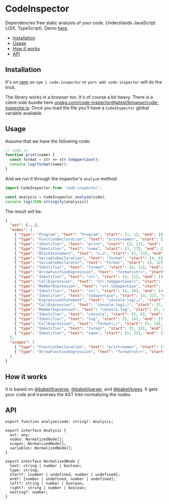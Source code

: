 # CodeInspector

Dependencies free static analysis of your code. Understands JavaScript (JSX, TypeScript). Demo [here](https://inspector.now.sh/).

  - [Installation](#installation)
  - [Usage](#usage)
  - [How it works](#how-it-works)
  - [API](#api)

## Installation

It's on [npm](https://www.npmjs.com/package/code-inspector) so `npm i code-inspector` or `yarn add code-inspector` will do the trick.

The library works in a browser too. It's of course a bit heavy. There is a client-side bundle here [unpkg.com/code-inspector@latest/browser/code-inspector.js](https://unpkg.com/code-inspector@1.1.8/browser/code-inspector.js). Once you load the file you'll have a `CodeInspector` global variable available.

## Usage

Assume that we have the following code:

```js
// code.js
function print(name) {
  const format = str => str.toUpperCase();
  console.log(format(name));
}
```

And we run it through the inspector's `analyze` method:

```js
import CodeInspector from 'code-inspector';

const analysis = CodeInspector.analyze(code);
console.log(JSON.stringify(analysis))
```

The result will be:

```json
{
  "ast": {...},
  "nodes": [
    { "type": "Program", "text": "Program", "start": [1, 1], "end": [8, 1] },
    { "type": "FunctionDeclaration", "text": "print<name>", "start": [3, 2], "end": [6, 4] },
    { "type": "Identifier", "text": "print", "start": [3, 11], "end": [3, 16] },
    { "type": "Identifier", "text": "name", "start": [3, 17], "end": [3, 21] },
    { "type": "BlockStatement", "text": "⊏…⊐", "start": [3, 23], "end": [6, 4] },
    { "type": "VariableDeclaration", "text": "format", "start": [4, 6], "end": [4, 46] },
    { "type": "VariableDeclarator", "text": "format", "start": [4, 12], "end": [4, 45] },
    { "type": "Identifier", "text": "format", "start": [4, 12], "end": [4, 18] },
    { "type": "ArrowFunctionExpression", "text": "format<str>", "start": [4, 21], "end": [4, 45] },
    { "type": "Identifier", "text": "str", "start": [4, 21], "end": [4, 24] },
    { "type": "CallExpression", "text": "str.toUpperCase()", "start": [4, 28], "end": [4, 45] },
    { "type": "MemberExpression", "text": "str.toUpperCase", "start": [4, 28], "end": [4, 43] },
    { "type": "Identifier", "text": "str", "start": [4, 28], "end": [4, 31] },
    { "type": "Identifier", "text": "toUpperCase", "start": [4, 32], "end": [4, 43] },
    { "type": "ExpressionStatement", "text": "console.log(…)", "start": [5, 6], "end": [5, 32] },
    { "type": "CallExpression", "text": "console.log(…)", "start": [5, 6], "end": [5, 31] },
    { "type": "MemberExpression", "text": "console.log", "start": [5, 6], "end": [5, 17] },
    { "type": "Identifier", "text": "console", "start": [5, 6], "end": [5, 13] },
    { "type": "Identifier", "text": "log", "start": [5, 14], "end": [5, 17] },
    { "type": "CallExpression", "text": "format(…)", "start": [5, 18], "end": [5, 30] },
    { "type": "Identifier", "text": "format", "start": [5, 18], "end": [5, 24] },
    { "type": "Identifier", "text": "name", "start": [5, 25], "end": [5, 29] }
  ],
  "scopes": [
    { "type": "FunctionDeclaration", "text": "print<name>", "start": [3, 2], "end": [6, 4], "nesting": 1 },
    { "type": "ArrowFunctionExpression", "text": "format<str>", "start": [4, 21], "end": [4, 45], "nesting": 2 }
  ]
}
```

## How it works

It is based on [@babel/traverse](https://www.npmjs.com/package/@babel/traverse), [@babel/parser](https://www.npmjs.com/package/@babel/parser), and [@babel/types](https://www.npmjs.com/package/@babel/types). It gets your code and traverses the AST tree normalizing the nodes.

## API

```
export function analyze(code: string): Analysis;

export interface Analysis {
  ast: any;
  nodes: NormalizedNode[];
  scopes: NormalizedNode[];
  variables: NormalizedNode[];
}

export interface NormalizedNode {
  text: string | number | boolean;
  type: string;
  start?: [number | undefined, number | undefined];
  end?: [number | undefined, number | undefined];
  left?: string | number | boolean;
  right?: string | number | boolean;
  nesting?: number;
}
```